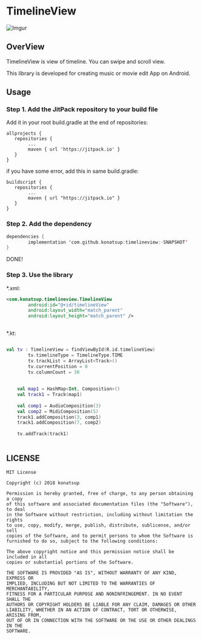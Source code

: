 # TimelineView

![Imgur](https://i.imgur.com/q1l5czv.gif)

## OverView
TimelineView is view of timeline.
You can swipe and scroll view.

This library is developed for creating music or movie edit App on Android. 

## Usage
### Step 1. Add the JitPack repository to your build file

Add it in your root build.gradle at the end of repositories:
```
allprojects {
   repositories {
        ...
   	    maven { url 'https://jitpack.io' }
   }
}
```
if you have some error, add this in same build.gradle:
```
buildscript {
   repositories {
        ...
        maven { url "https://jitpack.io" }
   }
}
```


### Step 2. Add the dependency
```kotlin
dependencies {
        implementation 'com.github.konatsup:timelineview:-SNAPSHOT'
}
```

DONE!


### Step 3. Use the library


*.xml: 
```xml
<com.konatsup.timelineview.TimelineView
        android:id="@+id/timelineView"
        android:layout_width="match_parent"
        android:layout_height="match_parent" />
     
```

*.kt: 
```kotlin

val tv : TimelineView = findViewById(R.id.timelineView)
        tv.timelineType = TimelineType.TIME
        tv.trackList = ArrayList<Track>()
        tv.currentPosition = 0
        tv.columnCount = 30
        
        
    val map1 = HashMap<Int, Composition>()
    val track1 = Track(map1)
    
    val comp1 = AudioComposition(3)
    val comp2 = MidiComposition(5)
    track1.addComposition(3, comp1)
    track1.addComposition(7, comp2)     
    
    tv.addTrack(track1) 
                      
```

## LICENSE
```
MIT License

Copyright (c) 2018 konatsup

Permission is hereby granted, free of charge, to any person obtaining a copy
of this software and associated documentation files (the "Software"), to deal
in the Software without restriction, including without limitation the rights
to use, copy, modify, merge, publish, distribute, sublicense, and/or sell
copies of the Software, and to permit persons to whom the Software is
furnished to do so, subject to the following conditions:

The above copyright notice and this permission notice shall be included in all
copies or substantial portions of the Software.

THE SOFTWARE IS PROVIDED "AS IS", WITHOUT WARRANTY OF ANY KIND, EXPRESS OR
IMPLIED, INCLUDING BUT NOT LIMITED TO THE WARRANTIES OF MERCHANTABILITY,
FITNESS FOR A PARTICULAR PURPOSE AND NONINFRINGEMENT. IN NO EVENT SHALL THE
AUTHORS OR COPYRIGHT HOLDERS BE LIABLE FOR ANY CLAIM, DAMAGES OR OTHER
LIABILITY, WHETHER IN AN ACTION OF CONTRACT, TORT OR OTHERWISE, ARISING FROM,
OUT OF OR IN CONNECTION WITH THE SOFTWARE OR THE USE OR OTHER DEALINGS IN THE
SOFTWARE.
```
